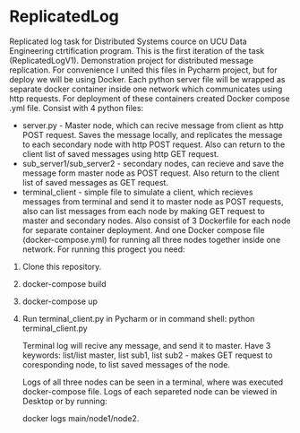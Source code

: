 # ReplicatedLog
Replicated log task for Distributed Systems cource on UCU Data Engineering ctrtification program. 
This is the first iteration of the task (ReplicatedLogV1).
Demonstration project for distributed message replication. 
For convenience I united this files in Pycharm project, but for deploy we will be using Docker.
Each python server file will be wrapped as separate docker container inside one network which communicates using http requests. 
For deployment of these containers created Docker compose .yml file.
Consist with 4 python files:
 - server.py - Master node, which can recive message from client as http POST request. Saves the message locally, and replicates the message to each secondary node with http POST request. Also can return to the client list of saved messages using http GET request.
 - sub_server1/sub_server2 - secondary nodes, can recieve and save the message form master node as POST request. Also return to the client list of saved messages as GET request.
 - terminal_client - simple file to simulate a client, which recieves messages from terminal and send it to master node as POST requests, also can list messages from each node by making GET request to master and secondary nodes.
Also consist of 3 Dockerfile for each node for separate container deployment. And one Docker compose file (docker-compose.yml) for running all three nodes together inside one network.
For running this progect you need:
1. Clone this repository.
2. docker-compose build
3. docker-compose up
4. Run terminal_client.py in Pycharm or in command shell: python terminal_client.py

   Terminal log will recive any message, and send it to master. Have 3 keywords: list/list master, list sub1, list sub2 - makes GET request to coresponding node, to list saved messages of the node.
   
   Logs of all three nodes can be seen in a terminal, where was executed docker-compose file. Logs of each separeted node can be viewed in Desktop or by running:
   
   docker logs main/node1/node2.
